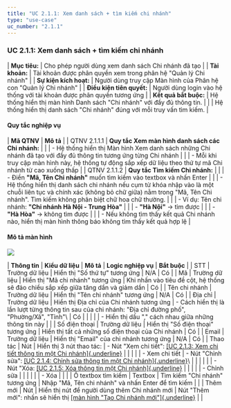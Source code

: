 ```yaml
---
title: "UC 2.1.1: Xem danh sách + tìm kiếm chi nhánh"
type: "use-case"
uc_number: "2.1.1"
---
```


### UC 2.1.1: Xem danh sách + tìm kiếm chi nhánh

| **Mục tiêu:** | Cho phép người dùng xem danh sách Chi nhánh đã tạo |
| **Tài khoản:** | Tài khoản được phân quyền xem trong phân hệ "Quản lý Chi nhánh" |
| **Sự kiện kích hoạt:** | Người dùng truy cập Màn hình của Phân hệ con "Quản lý Chi nhánh" |
| **Điều kiện tiên quyết:** | Người dùng login vào hệ thống với tài khoản được phân quyền tương ứng |
| **Kết quả bắt buộc:** | Hệ thống hiển thị màn hình Danh sách "Chi nhánh" với đầy đủ thông tin. |
|  | Hệ thống hiển thị danh sách "Chi nhánh" đúng với mỗi truy vấn tìm kiếm. |

#### Quy tắc nghiệp vụ

| **Mã QTNV** | **Mô tả** |
| QTNV 2.1.1.1 | **Quy tắc Xem màn hình danh sách các Chi nhánh:** |
|  | - Hệ thống hiển thị Màn hình Xem danh sách những Chi nhánh đã tạo với đầy đủ thông tin tương ứng từng Chi nhánh |
|  | - Mỗi khi truy cập màn hình này, hệ thống tự động sắp xếp dữ liệu theo thứ tự mã Chi nhánh từ cao xuống thấp |
| QTNV 2.1.1.2 | **Quy tắc Tìm kiếm Chi nhánh:** |
|  | - Điền **"Mã, Tên Chi nhánh"** muốn tìm kiếm vào textbox và nhấn Enter |
|  | - Hệ thống hiển thị danh sách chi nhánh nếu cụm từ khóa nhập vào là một chuỗi liên tục và chính xác (không bỏ chữ giữa) nằm trong "Mã, Tên Chi nhánh". Tìm kiếm không phân biệt chữ hoa chữ thường. |
|  | - Ví dụ: Tên chi nhánh: **\"Chi nhánh Hà Nội - Trung Hòa\"** |
|  | - **\"Hà Nội\"** → tìm được |
|  | - **\"Hà Hòa\"** → không tìm được |
|  | - Nếu không tìm thấy kết quả Chi nhánh nào, hiển thị màn hình thông báo không tìm thấy kết quả hợp lệ |

#### Mô tả màn hình

![](media/image121.png)

| **Thông tin** | **Kiểu dữ liệu** | **Mô tả** | **Logic nghiệp vụ** | **Bắt buộc** |
| STT | Trường dữ liệu | Hiển thị "Số thứ tự" tương ứng | N/A | Có |
| Mã | Trường dữ liệu | Hiển thị "Mã chi nhánh" tương ứng | Khi nhấn vào tiêu đề cột, hệ thống sẽ đảo chiều sắp xếp giữa tăng dần và giảm dần | Có |
| Tên chi nhánh | Trường dữ liệu | Hiển thị "Tên chi nhánh" tương ứng | N/A | Có |
| Địa chỉ | Trường dữ liệu | Hiển thị Địa chỉ của Chi nhánh tương ứng | \- Cách hiển thị là lần lượt từng thông tin sau của chi nhánh: "Địa chỉ đường phố", "Phường/Xã", "Tỉnh"\ | Có |
|  |  |  | - Hiển thị dấu "," cách nhau giữa những thông tin này |  |
| Số điện thoại | Trường dữ liệu | Hiển thị "Số điện thoại" tương ứng | Hiển thị tất cả những số điện thoại của Chi nhánh | Có |
| Email | Trường dữ liệu | Hiển thị "Email" của chi nhánh tương ứng | N/A | Có |
| Thao tác | Nút | Hiển thị 3 nút thao tác: | \- Nút "Xem chi tiết": [[UC 2.1.3: Xem chi tiết thông tin một Chi nhánh]{.underline}](#uc-2.1.3-xem-chi-tiết-thông-tin-một-chi-nhánh) |  |
|  |  | \- Xem chi tiết | \- Nút "Chỉnh sửa": [[UC 2.1.4: Chỉnh sửa thông tin một Chi nhánh]{.underline}](#uc-2.1.4-chỉnh-sửa-thông-tin-một-chi-nhánh)\ |  |
|  |  |  | - Nút "Xóa: [[UC 2.1.5: Xóa thông tin một Chi nhánh]{.underline}](#uc-2.1.5-xóa-một-chi-nhánh) |  |
|  |  | \- Chỉnh sửa |  |  |
|  |  | \- Xóa |  |  |
| Ô textbox tìm kiếm | Textbox | Tìm kiếm "Chi nhánh" tương ứng | Nhập "Mã, Tên chi nhánh" và nhấn Enter để tìm kiếm |  |
| Thêm mới | Nút | Hiển thị nút để người dùng thêm Chi nhánh mới | Nút "Thêm mới": nhấn sẽ hiển thị [[màn hình "Tạo Chi nhánh mới"]{.underline}](#uc-2.1.2-tạo-mới-một-chi-nhánh) |  |
